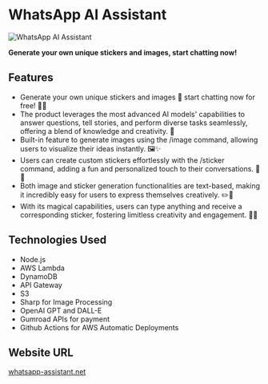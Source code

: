# WhatsApp AI Assistant

![WhatsApp AI Assistant](https://i.ibb.co/QQB67tg/wabg.png)

**Generate your own unique stickers and images, start chatting now!**

## Features

- Generate your own unique stickers and images 🎨 start chatting now for free! 💬✨
- The product leverages the most advanced AI models' capabilities to answer questions, tell stories, and perform diverse tasks seamlessly, offering a blend of knowledge and creativity. 🤖
- Built-in feature to generate images using the /image command, allowing users to visualize their ideas instantly. 🖼️✨
- Users can create custom stickers effortlessly with the /sticker command, adding a fun and personalized touch to their conversations. 🎉📌
- Both image and sticker generation functionalities are text-based, making it incredibly easy for users to express themselves creatively. ✏️🎨
- With its magical capabilities, users can type anything and receive a corresponding sticker, fostering limitless creativity and engagement. 🌟🔮

## Technologies Used

- Node.js
- AWS Lambda
- DynamoDB
- API Gateway
- S3
- Sharp for Image Processing
- OpenAI GPT and DALL-E
- Gumroad APIs for payment
- Github Actions for AWS Automatic Deployments

## Website URL

[whatsapp-assistant.net](https://whatsapp-assistant.net)
